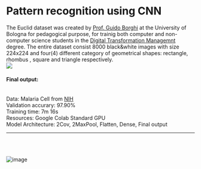 # **Pattern recognition using CNN**
The Euclid dataset was created by <a href="https://www.unibo.it/sitoweb/guido.borghi">Prof. Guido Borghi</a> at the University of Bologna for pedagogical purpose, for trainig both computer and non-computer science students in the <a href="https://www.unibo.it/it/didattica/insegnamenti/insegnamento/2022/466769">Digital Transformation Managemnt</a> degree. The entire dataset consist 8000 black&white images with size 224x224 and four(4) different category of geometrical shapes: rectangle, rhombus , square and triangle respectively.
<br/>
<img src="https://www.dummies.com/wp-content/uploads/258491.image3.jpg">



<h4><b>Final output:</b></h4><br>
Data: Malaria Cell from <a href="https://lhncbc.nlm.nih.gov/LHC-research/LHC-projects/image-processing/malaria-screener.html">NIH</a><br>
Validation accurary: 97.90% <br>
Training time: 7m  16s <br>
Resources: Google Colab Standard GPU <br>
Model Architecture: 2Cov, 2MaxPool, Flatten, Dense, Final output 
<br><hr><br>

<br/>



![image](https://user-images.githubusercontent.com/63104472/234478794-67bf1708-89d8-4d53-b143-6afc3d815e08.png)


